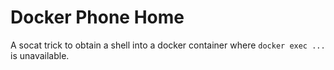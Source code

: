 # Docker Phone Home

A socat trick to obtain a shell into a docker container where `docker exec ...` is unavailable.
